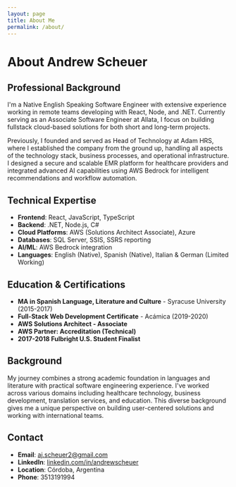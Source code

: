 ```yaml
---
layout: page
title: About Me
permalink: /about/
---
```


# About Andrew Scheuer

## Professional Background
I'm a Native English Speaking Software Engineer with extensive experience working in remote teams developing with React, Node, and .NET. Currently serving as an Associate Software Engineer at Allata, I focus on building fullstack cloud-based solutions for both short and long-term projects.

Previously, I founded and served as Head of Technology at Adam HRS, where I established the company from the ground up, handling all aspects of the technology stack, business processes, and operational infrastructure. I designed a secure and scalable EMR platform for healthcare providers and integrated advanced AI capabilities using AWS Bedrock for intelligent recommendations and workflow automation.

## Technical Expertise
- **Frontend**: React, JavaScript, TypeScript
- **Backend**: .NET, Node.js, C#
- **Cloud Platforms**: AWS (Solutions Architect Associate), Azure
- **Databases**: SQL Server, SSIS, SSRS reporting
- **AI/ML**: AWS Bedrock integration
- **Languages**: English (Native), Spanish (Native), Italian & German (Limited Working)

## Education & Certifications
- **MA in Spanish Language, Literature and Culture** - Syracuse University (2015-2017)
- **Full-Stack Web Development Certificate** - Acámica (2019-2020)
- **AWS Solutions Architect - Associate**
- **AWS Partner: Accreditation (Technical)**
- **2017-2018 Fulbright U.S. Student Finalist**

## Background
My journey combines a strong academic foundation in languages and literature with practical software engineering experience. I've worked across various domains including healthcare technology, business development, translation services, and education. This diverse background gives me a unique perspective on building user-centered solutions and working with international teams.

## Contact
- **Email**: aj.scheuer2@gmail.com
- **LinkedIn**: [linkedin.com/in/andrewscheuer](https://linkedin.com/in/andrewscheuer)
- **Location**: Córdoba, Argentina
- **Phone**: 3513191994 